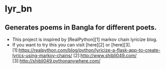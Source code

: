 # lyr_bn
## Generates poems in Bangla for different poets.
* This project is inspired by [RealPython][1] markov chain lyricize blog.
* If you want to try this you can visit [here][2] or [here][3].
[1]:https://realpython.com/blog/python/lyricize-a-flask-app-to-create-lyrics-using-markov-chains/
[2]:http://www.shibli049.com/
[3]:http://shibli049.pythonanywhere.com/
